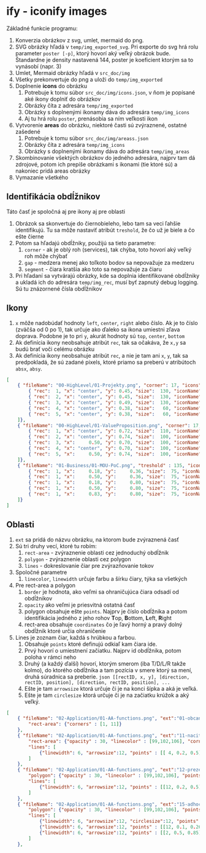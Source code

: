 # ify - iconify images

Základné funkcie programu:
1. Konverzia obrázkov z svg, umlet, mermaid do png. 
  1. SVG obrázky hľadá v `temp/img_exported_svg`. Pri exporte do svg hrá rolu parameter `poster [-p]`, ktorý hovorí aký veľký obrázok bude. Štandardne je density nastavená 144, poster je koeficient ktorým sa to vynásobí (napr. 3)
  2. Umlet, Mermaid obrázky hľadá v `src_doc/img`
  3. Všetky prekonvertuje do png a uloži do `temp/img_exported`
2. Doplnenie **icons** do obrázku
   1. Potrebuje k tomu súbor `src_doc/img/icons.json`, v ňom je popísané aké ikony doplniť do obrázkov
   2. Obrázky číta z adresára `temp/img_exported`
   3. Obrázky s doplnenými ikonamy dáva do adresára `temp/img_icons`   
   4. Aj tu hrá rolu `poster`, prenásobia sa ním veľkosti ikon
3. Vytvorenie **areas** do obrázku, niektoré časti sú zvýraznené, ostatné zašedené
   1. Potrebuje k tomu súbor `src_doc/img/areass.json`
   2. Obrázky číta z adresára `temp/img_icons`
   3. Obrázky s doplnenými ikonamy dáva do adresára `temp/img_areas`
4. Skombinovanie všektých obrázkov do jedného adresára, najprv tam dá zdrojové, potom ich prepíše obrázkami s ikonami (tie ktoré sú) a nakoniec pridá areas obrázky
5. Vymazanie všetkého

## Identifikácia obdĺžnikov

Táto časť je spoločná aj pre ikony aj pre oblasti
1. Obrázok sa skonvertuje do čiernobieleho, lebo tam sa veci ľahšie identifikujú. Tu sa môže nastaviť atribút `treshold`, že čo už je biele a čo ešte čierne
2. Potom sa hľadajú obdĺžniky, použijú sa tieto parametre:
   1. `corner` - ak je oblý roh (services), tak chýba, toto hovorí aký veľký roh môže chýbať
   2. `gap` - medzera menej ako toľkoto bodov sa nepovažuje za medzeru
   3. `segment` - čiara kratšia ako toto sa nepovažuje za čiaru
3. Pri hľadaní sa vytvárajú obrázky, kde sa doplnia identifikované obdĺžniky a ukladá ich do adresára `temp/img_rec`, musí byť zapnutý debug logging. Sú tu znázornené čísla obdĺžnikov

## Ikony

1. `x` môže nadobúdať hodnoty `left`, `center`, `right` alebo číslo. Ak je to číslo (zväčša od 0 po 1), tak určuje ako ďaleko sa ikona umiestni zľava doprava. Podobne je to pri `y`, akurát hodnoty sú `top`, `center`, `bottom`
2. Ak definícia ikony neobsahuje atribút `rec`, tak sa očakáva, že `x,y` sa budú brať voči celému obrázku
3. Ak definícia ikony neobsahuje atribút `rec`, a nie je tam ani `x`, `y`, tak sa predpokladá, že sú zadané pixels, ktoré priamo sa preberú  v atribútoch `absx`, `absy`.

```json
[
    { "fileName": "00-HighLevel/01-Projekty.png", "corner": 17, "icons": [
        { "rec":  1, "x": "center", "y": 0.45, "size":  130, "iconName": "CSRU.png"},
        { "rec":  2, "x": "center", "y": 0.45, "size":  130, "iconName": "OverSi.png"},
        { "rec":  3, "x": "center", "y": 0.49, "size":  130, "iconName": "MyData.png"},
        { "rec":  4, "x": "center", "y": 0.38, "size":   60, "iconName": "CIP.png"},
        { "rec":  5, "x": "center", "y": 0.38, "size":   60, "iconName": "DI.png"}
    ]},
    { "fileName": "00-HighLevel/01-ValueProposition.png", "corner": 17, "gap": 20, "segment": 30, "treshold" : 150, "icons": [
        { "rec":  1, "x": "center", "y": 0.72, "size":  110, "iconName": "DXC_Miscellaneous_Icons/Business-Strategy/Business_Strategy_PersonCircle.svg"},
        { "rec":  2, "x": "center", "y": 0.74, "size":  100, "iconName": "DXC_Miscellaneous_Icons/Agile/Agile_Megaphone.svg"},
        { "rec":  3, "x":     0.50, "y": 0.70, "size":  100, "iconName": "DXC_Miscellaneous_Icons/Business-Strategy/Business_Strategy_Puzzle.svg"},
        { "rec":  4, "x": "center", "y": 0.70, "size":  100, "iconName": "DXC_Miscellaneous_Icons/AI/AI_CircuitBrain2.svg"},
        { "rec":  5, "x":     0.50, "y": 0.74, "size":  100, "iconName": "DXC_Miscellaneous_Icons/Business-Management/Business_Management_PersonCheckbox.svg"}
    ]},
    { "fileName": "01-Business/01-MOU-PoC.png", "treshold" : 135, "icons": [
        { "rec":  1, "x":     0.18, "y":     0.36, "size":  75, "iconName": "ArtIntel.png"},
        { "rec":  1, "x":     0.50, "y":     0.36, "size":  75, "iconName": "lifecycle.png"},
        { "rec":  1, "x":     0.18, "y":     0.80, "size":  75, "iconName": "insurance.png"},
        { "rec":  1, "x":     0.50, "y":     0.80, "size":  75, "iconName": "people_secure.png"},
        { "rec":  1, "x":     0.83, "y":     0.80, "size":  75, "iconName": "DesignThinking.png"}
    ]}
]
```

## Oblasti

1. `ext` sa pridá do názvu obrázku, na ktorom bude zvýraznená časť
2. Sú tri druhy vecí, ktoré tu robím:
   1. `rect-area` - zvýraznenie oblasti cez jednoduchý obdĺžnik
   2. `polygon` - zvýraznenie oblasti cez polygon
   3. `lines` - dokreslovanie čiar pre zvýrazňovanie tokov
3. Spoločné parametre
   1. `linecolor`, `linewidth` určuje farbu a šírku čiary, týka sa všetkých
4. Pre rect-area a polygon
   1. `border` je hodnota, ako veľmi sa ohraničujúca čiara odsadí od obdĺžnikov
   2. `opacity` ako veľmi je priesvitná ostatná časť
   3. polygon obsahuje ešte `points`. Najprv je číslo obdĺžnika a potom identifikácia jedného z jeho rohov **T**op, **B**ottom, **L**eft, **R**ight
   4. rect-area obsahuje `coordinates` čo je ľavý horný a pravý dolný obdĺžnik ktoré určia ohraničenie
5. Lines je zoznam čiar, každá s hrúbkou a farbou. 
   1. Obsahuje `points` ktoré definujú odkiaľ kam čiara ide. 
   2. Prvý hovorí o umiestnení začiatku. Najprv id obdĺžnika, potom poloha v rámci neho
   3. Druhý (a každý ďalší) hovorí, ktorým smerom (iba T/D/L/R takže kolmo), do ktorého obdĺžnika a tam pozícia v smere ktorý sa mení, druhá súradnica sa preberie. ```json [[rectID, x, y], [direction, rectID, position], [direction, rectID, position], ...```
   4. Ešte je tam `arrowsize` ktorá určuje či je na konci šípka a aká je veľká.
   5. Ešte je tam `circlesize` ktorá určuje či je na začiatku krúžok a aký veľký.

```json
[
    { "fileName": "02-Application/01-AA-functions.png", "ext":"01-obcan", 
        "rect-area": {"corners" : [1, 11]}
    },
    { "fileName": "02-Application/01-AA-functions.png", "ext":"11-nacitanie", 
        "rect-area": {"opacity" : 30, "linecolor" : [99,102,106], "corners" : [3, 12]},
        "lines": [
            {"linewidth": 6, "arrowsize":12, "points" : [[ 4, 0.2, 0.5], [3, "L", 0.5], [12, "D", 0.6]]}
        ]
    },
    { "fileName": "02-Application/01-AA-functions.png", "ext":"12-prezeranie", 
        "polygon": {"opacity" : 30, "linecolor" : [99,102,106], "points":[[1, "TL"], [2, "TR"], [12, "TL"], [12, "TR"], [12, "BR"], [2, "BL"], [7, "BR"], [7, "BL"]]},
        "lines": [
            {"linewidth": 6, "arrowsize":12, "points" : [[12, 0.2, 0.5], [2, "L", 0.5], [2, "U", 0.15], [1, "L", 0.5]]}
        ]
    },
    { "fileName": "02-Application/01-AA-functions.png", "ext":"15-adhoc-poskytnutie2", 
        "polygon": {"opacity" : 30, "linecolor" : [99,102,106], "points" : [[1, "TL"], [2, "TR"], [12, "TL"], [12, "TR"], [12, "BR"], [11, "BL"]]},
        "lines": [
            {"linewidth": 6, "arrowsize":12, "circlesize":12, "points" : [[7, 0.5, 0.3], [1, "U", 0.8], [2, "R", 0.2], [2, "D", 0.78], [11, "L", 0.8]]},
            {"linewidth": 6, "arrowsize":12, "points" : [[12, 0.1, 0.26], [2, "L", 0.8], [2, "U", 0.1], [1, "L", 0.25], [7, "D", 0.3]]},
            {"linewidth": 6, "arrowsize":12, "points" : [[2, 0.5, 0.85], [11, "L", 0.8]]}
        ]
    },
```
